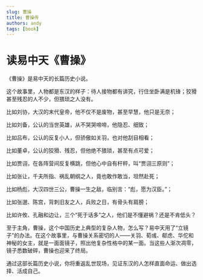 ```yaml
---
slug: 曹操
title: 曹操传
authors: andy
tags: [book]
---
```


# 读易中天《曹操》

《曹操》是易中天的长篇历史小说。

这个故事里，人物都是东汉的样子：待人接物都有讲究，行住坐卧满是机锋；狡猾甚至残忍的人不少，但猥琐之人没有。

<!-- truncate -->

比如刘协，大汉的末代皇帝，他不仅不是废物，甚至早慧，他只是无奈；

比如刘备，公认的当世英雄，从不哭哭啼啼，他隐忍、细致；

比如吕布，公认的反复小人，但骄傲如关羽，也对他刮目相看；

比如董卓，公认的狡猾、残忍，但他绝不猥琐，甚至有点可爱；

比如贾诩，在各阵营间反复横跳，但他心中自有杆秤，叫“贾诩三原则”；

比如张让，千夫所指、祸乱朝纲之人，竟也敢作敢当，坦然赴死；

比如杨彪，大汉四世三公，曹操一生之敌，临别言：“彪，愿为汉臣。”；

比如张邈、陈宫，背刺旧友之人，兵败之日，有骨头有肩膀；

比如许攸、孔融和边让，三个“死于话多”之人，他们是不懂避祸？还是不肯低头？

至于主角，曹操，这个中国历史上典型的复杂人物，怎么写？易中天用了“立镜子”的办法。在这个故事里，与曹操关系密切的人——关羽、荀彧、郗虑、华佗和神秘的女主，就是一面面镜子，照出他复杂性格中的某一面。当这些人渐次凋零，镜子悉数破碎，曹操也迎来了终局。

通过这部长篇历史小说，你将重返乱世现场，见证东汉的人怎样直面命运、做出选择、活成自己。